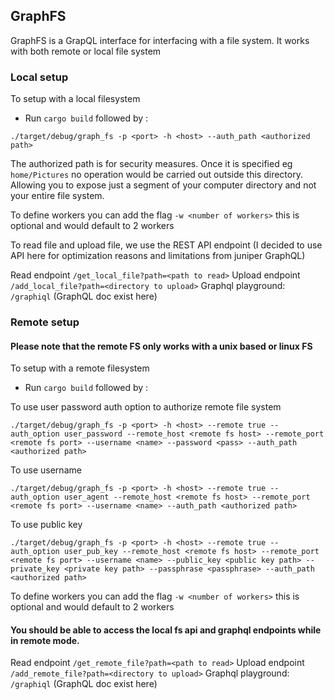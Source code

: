 ## GraphFS

GraphFS is a GrapQL interface for interfacing with a file system.   It works with both remote or local file system

### Local setup
To setup with a local filesystem
* Run `cargo build` followed by :

```
./target/debug/graph_fs -p <port> -h <host> --auth_path <authorized path>
```

The authorized path is for security measures. Once it is specified eg `home/Pictures` no operation would be carried out outside this directory. Allowing you to expose just a segment of your computer directory and not your entire file system.

To define workers you can add the flag `-w <number of workers>` this is optional and would default to 2 workers

To read file and upload file, we use the REST API endpoint (I decided to use API here for optimization reasons and limitations from juniper GraphQL)

Read endpoint `/get_local_file?path=<path to read>`
Upload endpoint `/add_local_file?path=<directory to upload>`
Graphql playground: `/graphiql` (GraphQL doc exist here)


### Remote setup
#### Please note that the remote FS only works with a unix based or linux FS
To setup with a remote filesystem

* Run `cargo build` followed by :

To use user password auth option to authorize remote file system
```
./target/debug/graph_fs -p <port> -h <host> --remote true --auth_option user_password --remote_host <remote fs host> --remote_port <remote fs port> --username <name> --password <pass> --auth_path <authorized path>
```

To use username
```
./target/debug/graph_fs -p <port> -h <host> --remote true --auth_option user_agent --remote_host <remote fs host> --remote_port <remote fs port> --username <name> --auth_path <authorized path>
```

To use public key
```
./target/debug/graph_fs -p <port> -h <host> --remote true --auth_option user_pub_key --remote_host <remote fs host> --remote_port <remote fs port> --username <name> --public_key <public key path> --private_key <private key path> --passphrase <passphrase> --auth_path <authorized path>
```
To define workers you can add the flag `-w <number of workers>` this is optional and would default to 2 workers

#### You should be able to access the local fs api and graphql endpoints while in remote mode.

Read endpoint `/get_remote_file?path=<path to read>`
Upload endpoint `/add_remote_file?path=<directory to upload>`
Graphql playground: `/graphiql` (GraphQL doc exist here)